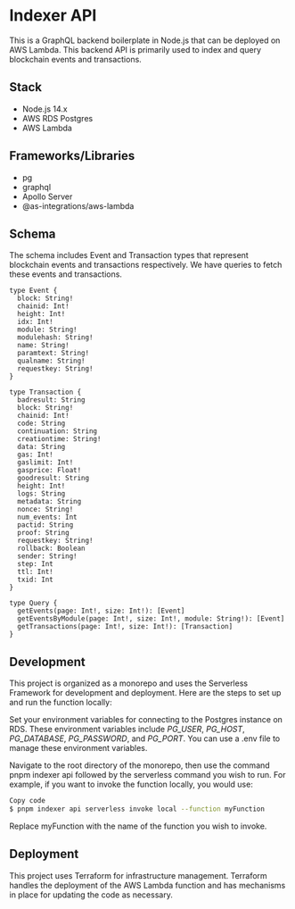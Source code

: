 # Indexer API

This is a GraphQL backend boilerplate in Node.js that can be deployed on AWS Lambda. This backend API is primarily used to index and query blockchain events and transactions.

## Stack
- Node.js 14.x
- AWS RDS Postgres
- AWS Lambda

## Frameworks/Libraries
- pg
- graphql
- Apollo Server
- @as-integrations/aws-lambda

## Schema

The schema includes Event and Transaction types that represent blockchain events and transactions respectively. We have queries to fetch these events and transactions.

```
type Event {
  block: String!
  chainid: Int!
  height: Int!
  idx: Int!
  module: String!
  modulehash: String!
  name: String!
  paramtext: String!
  qualname: String!
  requestkey: String!
}

type Transaction {
  badresult: String
  block: String!
  chainid: Int!
  code: String
  continuation: String
  creationtime: String!
  data: String
  gas: Int!
  gaslimit: Int!
  gasprice: Float!
  goodresult: String
  height: Int!
  logs: String
  metadata: String
  nonce: String!
  num_events: Int
  pactid: String
  proof: String
  requestkey: String!
  rollback: Boolean
  sender: String!
  step: Int
  ttl: Int!
  txid: Int
}

type Query {
  getEvents(page: Int!, size: Int!): [Event]
  getEventsByModule(page: Int!, size: Int!, module: String!): [Event]
  getTransactions(page: Int!, size: Int!): [Transaction]
}
```

## Development
This project is organized as a monorepo and uses the Serverless Framework for development and deployment. Here are the steps to set up and run the function locally:

Set your environment variables for connecting to the Postgres instance on RDS. These environment variables include *PG_USER*, *PG_HOST*, *PG_DATABASE*, *PG_PASSWORD*, and *PG_PORT*. You can use a .env file to manage these environment variables.

Navigate to the root directory of the monorepo, then use the command pnpm indexer api followed by the serverless command you wish to run. For example, if you want to invoke the function locally, you would use:

```bash
Copy code
$ pnpm indexer api serverless invoke local --function myFunction
```

Replace myFunction with the name of the function you wish to invoke.

## Deployment
This project uses Terraform for infrastructure management. Terraform handles the deployment of the AWS Lambda function and has mechanisms in place for updating the code as necessary.
